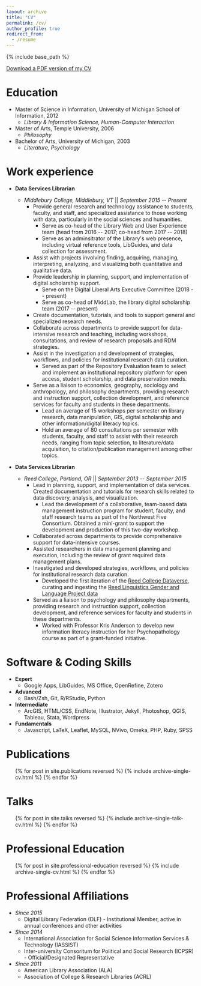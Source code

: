 ```yaml
---
layout: archive
title: "CV"
permalink: /cv/
author_profile: true
redirect_from:
  - /resume
---
```


{% include base_path %}

<p style="text-decoration:underline;"><a href="https://rkclement.github.io/files/2018_Ryan_Clement_CV.pdf">Download a PDF version of my CV</a></p>


Education
======
* Master of Science in Information, University of Michigan School of Information, 2012
  - *Library & Information Science, Human-Computer Interaction*
* Master of Arts, Temple University, 2006
  - *Philosophy*
* Bachelor of Arts, University of Michigan, 2003
  - *Literature, Psychology*

Work experience
======
* **Data Services Librarian**
  * *Middlebury College, Middlebury, VT* \|\| *September 2015 -- Present*
    * Provide general research and technology assistance to students, faculty, and staff, and specialized assistance to those working with data, particularly in the social sciences and humanities.
      - Serve as co-head of the Library Web and User Experience team (head from 2016 -- 2017; co-head from 2017 -- 2018)
      - Serve as an adminsitrator of the Library's web presence, including virtual reference tools, LibGuides, and data collection for assessment.
    * Assist with projects involving finding, acquiring, managing, interpreting, analyzing, and visualizing both quantitative and qualitative data.
    * Provide leadership in planning, support, and implementation of digital scholarship support.
      - Serve on the Digital Liberal Arts Executive Committee (2018 -- present)
      - Serve as co-head of MiddLab, the library digital scholarship team (2017 -- present)
    * Create documentation, tutorials, and tools to support general and specialized research needs.
    * Collaborate across departments to provide support for data-intensive research and teaching, including workshops, consultations, and review of research proposals and RDM strategies.
    * Assist in the investigation and development of strategies, workflows, and policies for institutional research data curation.
      - Served as part of the Repository Evaluation team to select and implement an institutional repository platform for open access, student scholarship, and data preservation needs. 
    * Serve as a liaison to economics, geography, sociology and anthropology, and philosophy departments, providing research and instruction support, collection development, and reference services for faculty and students in these departments.
      - Lead an average of 15 workshops per semester on library research, data manipulation, GIS, digital scholarship and other information/digital literacy topics.
      - Hold an average of 80 consultations per semester with students, faculty, and staff to assist with their research needs, ranging from topic selection, to literature/data acquisition, to citation/publication management among other topics. 

* **Data Services Librarian**
  * *Reed College, Portland, OR* \|\| *September 2013 -- September 2015*
    * Lead in planning, support, and implementation of data services. Created documentation and tutorials for research skills related to data discovery, analysis, and visualization.
      - Lead the development of a collaborative, team-based data management instruction program for student, faculty, and staff research teams as part of the Northwest Five Consortium. Obtained a mini-grant to support the development and production of this two-day workshop.
    * Collaborated across departments to provide comprehensive support for data-intensive courses.
    * Assisted researchers in data management planning and execution, including the review of grant required data management plans.
    * Investigated and developed strategies, workflows, and policies for institutional research data curation.
      - Developed the first iteration of the [Reed College Dataverse](https://dataverse.harvard.edu/dataverse/rcd), curating and ingesting the [Reed Linguistics Gender and Language Project data](https://dataverse.harvard.edu/dataset.xhtml?persistentId=doi:10.7910/DVN/M1EKER)
    * Served as a liaison to psychology and philosophy departments, providing research and instruction support, collection development, and reference services for faculty and students in these departments.
      - Worked with Professor Kris Anderson to develop new information literacy instruction for her Psychopathology course as part of a grant-funded initiative.

Software & Coding Skills
======
* **Expert**
  * Google Apps, LibGuides, MS Office, OpenRefine, Zotero
* **Advanced**
  * Bash/Zsh, Git, R/RStudio, Python
* **Intermediate**
  * ArcGIS, HTML/CSS, EndNote, Illustrator, Jekyll, Photoshop, QGIS, Tableau, Stata, Wordpress
* **Fundamentals**
  * Javascript, LaTeX, Leaflet, MySQL, NVivo, Omeka, PHP, Ruby, SPSS

Publications
======
  <ul>{% for post in site.publications reversed %}
    {% include archive-single-cv.html %}
  {% endfor %}</ul>

Talks
======
  <ul>{% for post in site.talks reversed %}
    {% include archive-single-talk-cv.html %}
  {% endfor %}</ul>

Professional Education
======
  <ul>{% for post in site.professional-education reversed %}
    {% include archive-single-cv.html %}
  {% endfor %}</ul>

Professional Affiliations
======
* *Since 2015*
  * Digital Library Federation (DLF) - Institutional Member, active in annual conferences and other activities
* *Since 2014*
  * International Association for Social Science Information Services & Technology (IASSIST)
  * Inter-university Consoritum for Political and Social Research (ICPSR) - Official/Designated Representative
* *Since 2011*
  * American Library Association (ALA)
  * Association of College & Research Libraries (ACRL)
